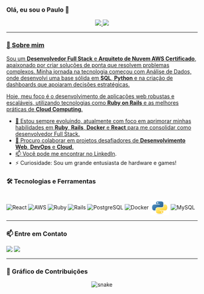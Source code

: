 ### Olá, eu sou o Paulo 👋

<div align="center">
  <a href="https://github.com/paulodtn">
  <img height="150em" src="https://github-readme-stats.vercel.app/api?username=paulodtn&show_icons=true&theme=dark&include_all_commits=true&count_private=true"/>
  <img height="150em" src="https://github-readme-stats.vercel.app/api/top-langs/?username=paulodtn&layout=compact&langs_count=7&theme=dark"/>
</div>

---

### 🚀 Sobre mim

Sou um **Desenvolvedor Full Stack** e **Arquiteto de Nuvem AWS Certificado**, apaixonado por criar soluções de ponta que resolvem problemas complexos. Minha jornada na tecnologia começou com Análise de Dados, onde desenvolvi uma base sólida em **SQL**, **Python** e na criação de dashboards que apoiaram decisões estratégicas.

Hoje, meu foco é o desenvolvimento de aplicações web robustas e escaláveis, utilizando tecnologias como **Ruby on Rails** e as melhores práticas de **Cloud Computing**.

- 🌱 Estou sempre evoluindo, atualmente com foco em aprimorar minhas habilidades em **Ruby**, **Rails**, **Docker** e **React** para me consolidar como desenvolvedor Full Stack.
- 👯 Procuro colaborar em projetos desafiadores de **Desenvolvimento Web**, **DevOps** e **Cloud**.
- 📫 Você pode me encontrar no [LinkedIn](https://www.linkedin.com/in/paulo-de-tarso-nascimento-filho-53a18ba0/).
- ⚡ Curiosidade: Sou um grande entusiasta de hardware e games!

### 🛠️ Tecnologias e Ferramentas

<div style="display: inline_block;"><br>
  <img align="center" alt="React" height="40" width="50" src="https://cdn.jsdelivr.net/gh/devicons/devicon/icons/react/react-original.svg" />
  <img align="center" alt="AWS" height="40" width="50" src="https://cdn.jsdelivr.net/gh/devicons/devicon@latest/icons/amazonwebservices/amazonwebservices-original-wordmark.svg" />
  <img align="center" alt="Ruby" height="40" width="50" src="https://cdn.jsdelivr.net/gh/devicons/devicon/icons/ruby/ruby-original.svg" />
  <img align="center" alt="Rails" height="40" width="50" src="https://cdn.jsdelivr.net/gh/devicons/devicon/icons/rails/rails-original-wordmark.svg" />
  <img align="center" alt="PostgreSQL" height="40" width="50" src="https://cdn.jsdelivr.net/gh/devicons/devicon/icons/postgresql/postgresql-original.svg" />
  <img align="center" alt="Docker" height="40" width="50" src="https://cdn.jsdelivr.net/gh/devicons/devicon/icons/docker/docker-original.svg" />
  <img align="center" alt="Python" height="40" width="50" src="https://raw.githubusercontent.com/devicons/devicon/master/icons/python/python-original.svg" />
  <img align="center" alt="MySQL" height="40" width="50" src="https://cdn.jsdelivr.net/gh/devicons/devicon/icons/mysql/mysql-original-wordmark.svg" />
</div>

---

### 📫 Entre em Contato

<p align="left">
  <a href="mailto:ptarsofilho4@gmail.com" target="_blank"><img src="https://img.shields.io/badge/Gmail-D14836?style=for-the-badge&logo=gmail&logoColor=white"></a>
  <a href="https://www.linkedin.com/in/paulo-de-tarso-nascimento-filho-53a18ba0/" target="_blank"><img src="https://img.shields.io/badge/-LinkedIn-%230077B5?style=for-the-badge&logo=linkedin&logoColor=white"></a> 
</p>

---

### 🐍 Gráfico de Contribuições

<div align="center">
  <img src="https://github.com/paulodtn/paulodtn/blob/output/github-contribution-grid-snake.svg" alt="snake">
</div>
